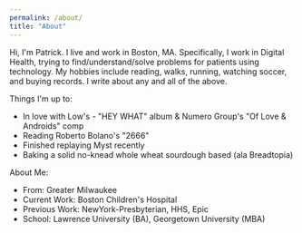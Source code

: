 ```yaml
---
permalink: /about/
title: "About"
---
```


Hi, I'm Patrick. I live and work in Boston, MA. Specifically, I work in Digital Health, trying to find/understand/solve problems for patients using technology. My hobbies include reading, walks, running, watching soccer, and buying records. I write about any and all of the above.

Things I'm up to:
* In love with Low's - "HEY WHAT" album & Numero Group's "Of Love & Androids" comp
* Reading Roberto Bolano's "2666"
* Finished replaying Myst recently
* Baking a solid no-knead whole wheat sourdough based (ala Breadtopia)

About Me:
* From: Greater Milwaukee
* Current Work: Boston Children's Hospital
* Previous Work: NewYork-Presbyterian, HHS, Epic
* School: Lawrence University (BA), Georgetown University (MBA)

